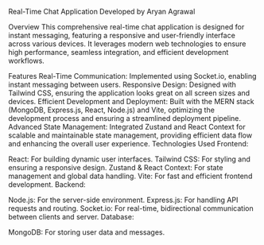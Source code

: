 Real-Time Chat Application
Developed by Aryan Agrawal

Overview
This comprehensive real-time chat application is designed for instant messaging, featuring a responsive and user-friendly interface across various devices. It leverages modern web technologies to ensure high performance, seamless integration, and efficient development workflows.

Features
Real-Time Communication: Implemented using Socket.io, enabling instant messaging between users.
Responsive Design: Designed with Tailwind CSS, ensuring the application looks great on all screen sizes and devices.
Efficient Development and Deployment: Built with the MERN stack (MongoDB, Express.js, React, Node.js) and Vite, optimizing the development process and ensuring a streamlined deployment pipeline.
Advanced State Management: Integrated Zustand and React Context for scalable and maintainable state management, providing efficient data flow and enhancing the overall user experience.
Technologies Used
Frontend:

React: For building dynamic user interfaces.
Tailwind CSS: For styling and ensuring a responsive design.
Zustand & React Context: For state management and global data handling.
Vite: For fast and efficient frontend development.
Backend:

Node.js: For the server-side environment.
Express.js: For handling API requests and routing.
Socket.io: For real-time, bidirectional communication between clients and server.
Database:

MongoDB: For storing user data and messages.